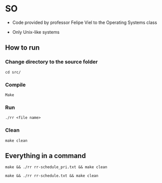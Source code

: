 # SO

- Code provided by professor Felipe Viel to the Operating Systems class

- Only Unix-like systems

## How to run

### Change directory to the source folder

```
cd src/
```

### Compile

```
Make
```

### Run

```
./rr <file name>
```

### Clean

```
make clean
```

## Everything in a command

```
make && ./rr rr-schedule_pri.txt && make clean
```

```
make && ./rr rr-schedule.txt && make clean
```